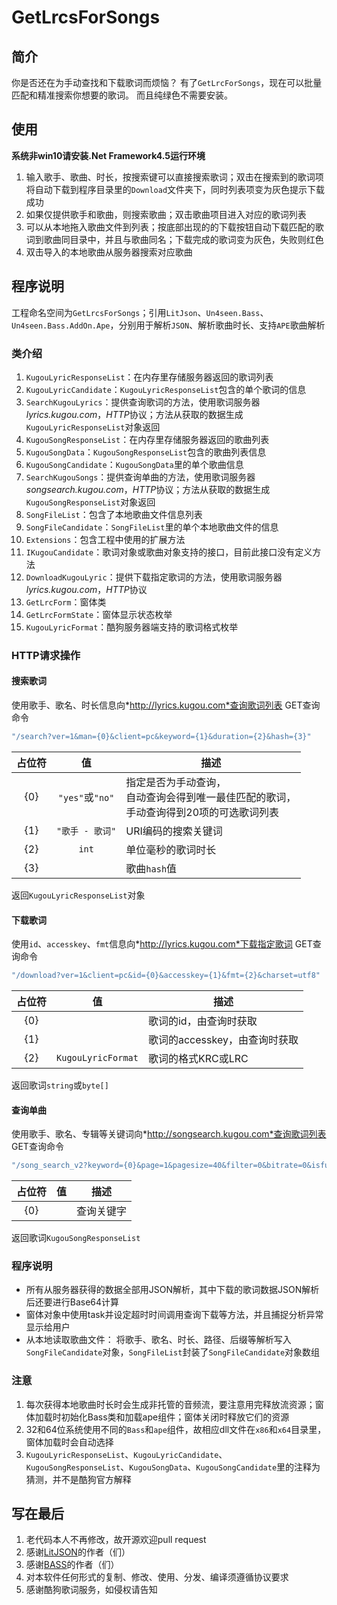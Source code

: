 # GetLrcsForSongs

## 简介
你是否还在为手动查找和下载歌词而烦恼？
有了`GetLrcForSongs`，现在可以批量匹配和精准搜索你想要的歌词。
而且纯绿色不需要安装。


## 使用
**系统非win10请安装.Net Framework4.5运行环境**

1. 输入歌手、歌曲、时长，按搜索键可以直接搜索歌词；双击在搜索到的歌词项将自动下载到程序目录里的`Download`文件夹下，同时列表项变为灰色提示下载成功
2. 如果仅提供歌手和歌曲，则搜索歌曲；双击歌曲项目进入对应的歌词列表
3. 可以从本地拖入歌曲文件到列表；按底部出现的的下载按钮自动下载匹配的歌词到歌曲同目录中，并且与歌曲同名；下载完成的歌词变为灰色，失败则红色
4. 双击导入的本地歌曲从服务器搜索对应歌曲

## 程序说明

工程命名空间为`GetLrcsForSongs`；引用`LitJson`、`Un4seen.Bass`、`Un4seen.Bass.AddOn.Ape`，分别用于解析`JSON`、解析歌曲时长、支持`APE`歌曲解析

### 类介绍

1. `KugouLyricResponseList`：在内存里存储服务器返回的歌词列表
2. `KugouLyricCandidate`：`KugouLyricResponseList`包含的单个歌词的信息
3. `SearchKugouLyrics`：提供查询歌词的方法，使用歌词服务器*lyrics.kugou.com*，*HTTP*协议；方法从获取的数据生成`KugouLyricResponseList`对象返回
4. `KugouSongResponseList`：在内存里存储服务器返回的歌曲列表
5. `KugouSongData`：`KugouSongResponseList`包含的歌曲列表信息
6. `KugouSongCandidate`：`KugouSongData`里的单个歌曲信息
7. `SearchKugouSongs`：提供查询单曲的方法，使用歌词服务器*songsearch.kugou.com*，*HTTP*协议；方法从获取的数据生成`KugouSongResponseList`对象返回
8. `SongFileList`：包含了本地歌曲文件信息列表
9. `SongFileCandidate`：`SongFileList`里的单个本地歌曲文件的信息
10. `Extensions`：包含工程中使用的扩展方法
11. `IKugouCandidate`：歌词对象或歌曲对象支持的接口，目前此接口没有定义方法
12. `DownloadKugouLyric`：提供下载指定歌词的方法，使用歌词服务器*lyrics.kugou.com*，*HTTP*协议
13. `GetLrcForm`：窗体类
14. `GetLrcFormState`：窗体显示状态枚举
15. `KugouLyricFormat`：酷狗服务器端支持的歌词格式枚举

### HTTP请求操作
#### 搜索歌词
使用歌手、歌名、时长信息向*http://lyrics.kugou.com*查询歌词列表
GET查询命令
```c#
"/search?ver=1&man={0}&client=pc&keyword={1}&duration={2}&hash={3}"
```

| 占位符        | 值 | 描述  |
| :--------:   | :---------: | -------- |
| {0}        | `"yes"`或`"no"` |指定是否为手动查询，<br>自动查询会得到唯一最佳匹配的歌词，<br>手动查询得到20项的可选歌词列表 |
| {1}        | `"歌手 - 歌词"`|   URI编码的搜索关键词    |
| {2}        | `int`      |   单位毫秒的歌词时长    |
| {3}        |       |歌曲`hash`值         |

返回`KugouLyricResponseList`对象

#### 下载歌词
使用`id`、`accesskey`、`fmt`信息向*http://lyrics.kugou.com*下载指定歌词
GET查询命令
```c#
"/download?ver=1&client=pc&id={0}&accesskey={1}&fmt={2}&charset=utf8"
```
| 占位符        | 值 | 描述  |
| :--------:   | :---------: | -------- |
| {0}        |   | 歌词的id，由查询时获取 |
| {1}        |   |   歌词的accesskey，由查询时获取    |
| {2}        | `KugouLyricFormat`      |   歌词的格式KRC或LRC    |

返回歌词`string`或`byte[]`

#### 查询单曲
使用歌手、歌名、专辑等关键词向*http://songsearch.kugou.com*查询歌词列表
GET查询命令
```c#
"/song_search_v2?keyword={0}&page=1&pagesize=40&filter=0&bitrate=0&isfuzzy=0&inputtype=2&platform=PcFilter&clientver=8100&iscorrection=7"
```
| 占位符        | 值 | 描述  |
| :--------:   | :---------: | -------- |
| {0}        |   | 查询关键字 |
返回歌词`KugouSongResponseList`

### 程序说明
- 所有从服务器获得的数据全部用JSON解析，其中下载的歌词数据JSON解析后还要进行Base64计算
- 窗体对象中使用task并设定超时时间调用查询下载等方法，并且捕捉分析异常显示给用户
- 从本地读取歌曲文件：
  将歌手、歌名、时长、路径、后缀等解析写入`SongFileCandidate`对象，`SongFileList`封装了`SongFileCandidate`对象数组

### 注意
1. 每次获得本地歌曲时长时会生成非托管的音频流，要注意用完释放流资源；窗体加载时初始化Bass类和加载ape组件；窗体关闭时释放它们的资源
2. 32和64位系统使用不同的`Bass`和`ape`组件，故相应dll文件在`x86`和`x64`目录里，窗体加载时会自动选择
3. `KugouLyricResponseList`、`KugouLyricCandidate`、`KugouSongResponseList`、`KugouSongData`、`KugouSongCandidate`里的注释为猜测，并不是酷狗官方解释

## 写在最后
1. 老代码本人不再修改，故开源欢迎pull request
2. 感谢[LitJSON](https://github.com/LitJSON/litjson)的作者（们）
3. 感谢[BASS](http://www.un4seen.com/)的作者（们）
4. 对本软件任何形式的复制、修改、使用、分发、编译须遵循协议要求
5. 感谢酷狗歌词服务，如侵权请告知
